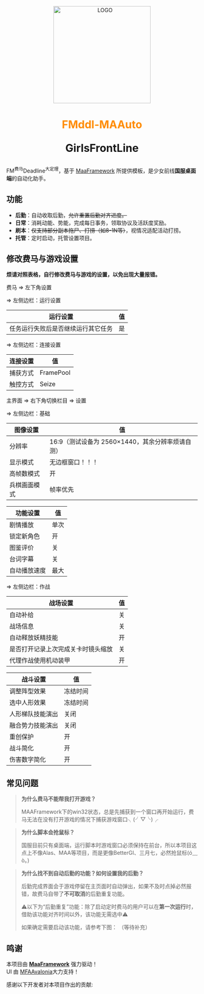 <!-- markdownlint-disable MD033 MD041 -->
<p align="center">
  <img alt="LOGO" src="./assets/images/logo/FMddl-logo_1280×1280.png" width="256" height="256" />
</p>

<div align="center">

# <font color="#FF8C00">**FMddl-MAA**uto</font><p>GirlsFrontLine

</div>

FM<sup>费马</sup>Deadline<sup>大定理</sup>，基于 [MaaFramework](https://github.com/MaaXYZ/MaaFramework) 所提供模板，是少女前线**国服桌面端**的自动化助手。

## 功能

- **后勤**：自动收取后勤，~~允许重置后勤对齐进度。~~
- **日常**：消耗动能、势能，完成每日事务，领取协议及活跃度奖励。
- **刷本**：~~仅支持部分副本拖尸、打捞（如8-1N等）~~，视情况适配活动打捞。
- **托管**：定时启动，托管设置项目。

## 修改费马与游戏设置

**烦请对照表格，自行修改费马与游戏的设置，以免出现大量报错。**

费马 => 左下角设置

=> 左侧边栏：运行设置

| 运行设置                            | 值   |
| ----------------------------------- | ---- |
| 任务运行失败后是否继续运行其它任务    | 是 |

=> 左侧边栏：连接设置

| 连接设置                            | 值   |
| ----------------------------------- | ---- |
| 捕获方式                             | FramePool |
| 触控方式                             |  Seize  |

主界面 => 右下角切换栏目 => 设置

=> 左侧边栏：基础

| 图像设置                            | 值   |
| ----------------------------------- | ---- |
| 分辨率                               | 16:9（测试设备为 2560×1440，其余分辨率烦请自测） |
| 显示模式                             | 无边框窗口！！！ |
| 高帧数模式                           | 开 |
| 兵棋画面模式                         | 帧率优先 |

| 功能设置                            | 值   |
| ----------------------------------- | ---- |
| 剧情播放                            | 单次 |
| 锁定新角色                          | 开 |
| 图鉴评价                            | 关 |
| 台词字幕                            | 关 |
| 自动播放速度                        | 最大 |

=> 左侧边栏：作战

| 战场设置                            | 值   |
| ----------------------------------- | ---- |
| 自动补给                            | 关 |
| 战场信息                            | 关 |
| 自动释放妖精技能                     | 开 |
| 是否打开记录上次完成关卡时镜头缩放    | 关 |
| 代理作战使用机动装甲                 | 开 |

| 战斗设置                            | 值   |
| ----------------------------------- | ---- |
| 调整阵型效果                        | 冻结时间 |
| 选中人形效果                        | 冻结时间 |
| 人形梯队技能演出                    | 关闭 |
| 融合势力技能演出                    | 关闭 |
| 重创保护                            | 开 |
| 战斗简化                            | 开 |
| 伤害数字简化                        | 开 |

## 常见问题

> **为什么费马不能帮我打开游戏？**<p>
MAAFramework下的win32状态，总是先捕获到一个窗口再开始运行，费马无法在没有打开游戏的情况下捕获游戏窗口╮(╯▽╰)╭

> **为什么脚本会抢鼠标？**<p>
国服目前只有桌面端，运行脚本时游戏窗口必须保持在前台，所以本项目这点上不像Alas、MAA等项目，而是更像BetterGI、三月七，必然抢鼠标(ó﹏ò｡)

> **为什么找不到自动后勤的功能？如何设置我的后勤？**<p>
后勤完成界面会于游戏停留在主页面时自动弹出，如果不及时点掉必然报错，故费马自带了**不可取消**的后勤重复功能。<p>
⚠️以下为“后勤重复”功能：除了启动定时费马的用户可以在**第一次运行**时，借助该功能对齐时间以外，该功能无需选中⚠️<p>
如果确定需要启动该功能，请参考下图：
（等待补充）

## 鸣谢

本项目由 **[MaaFramework](https://github.com/MaaXYZ/MaaFramework)** 强力驱动！  
UI 由 [MFAAvalonia](https://github.com/SweetSmellFox/MFAAvalonia)大力支持！

感谢以下开发者对本项目作出的贡献: